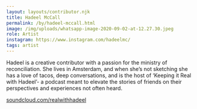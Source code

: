 ```yaml
---
layout: layouts/contributor.njk
title: Hadeel McCall
permalink: /by/hadeel-mccall.html
image: /img/uploads/whatsapp-image-2020-09-02-at-12.27.30.jpeg
role: Artist
instagram: https://www.instagram.com/hadeelmc/
tags: artist
---
```

Hadeel is a creative contributor with a passion for the ministry of reconciliation. She lives in Amsterdam, and when she’s not sketching she has a love of tacos, deep conversations, and is the host of ‘Keeping it Real with Hadeel’- a podcast meant to elevate the stories of friends on their perspectives and experiences not often heard.

[soundcloud.com/realwithhadeel](soundcloud.com/realwithhadeel)